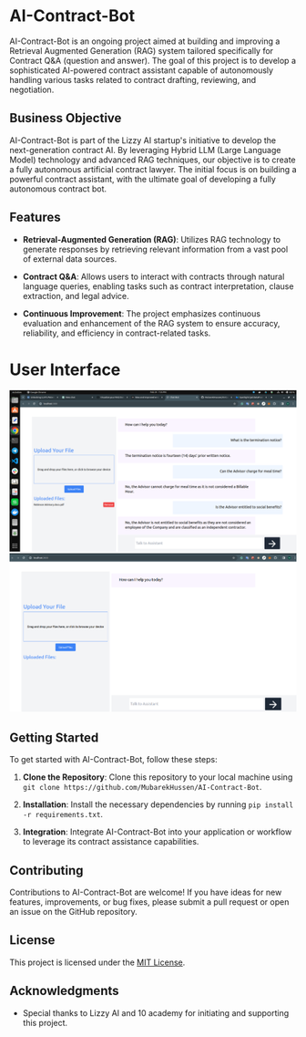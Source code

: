 # AI-Contract-Bot

AI-Contract-Bot is an ongoing project aimed at building and improving a Retrieval Augmented Generation (RAG) system tailored specifically for Contract Q&A (question and answer). The goal of this project is to develop a sophisticated AI-powered contract assistant capable of autonomously handling various tasks related to contract drafting, reviewing, and negotiation.

## Business Objective

AI-Contract-Bot is part of the Lizzy AI startup's initiative to develop the next-generation contract AI. By leveraging Hybrid LLM (Large Language Model) technology and advanced RAG techniques, our objective is to create a fully autonomous artificial contract lawyer. The initial focus is on building a powerful contract assistant, with the ultimate goal of developing a fully autonomous contract bot.

## Features

- **Retrieval-Augmented Generation (RAG)**: Utilizes RAG technology to generate responses by retrieving relevant information from a vast pool of external data sources.
- **Contract Q&A**: Allows users to interact with contracts through natural language queries, enabling tasks such as contract interpretation, clause extraction, and legal advice.

- **Continuous Improvement**: The project emphasizes continuous evaluation and enhancement of the RAG system to ensure accuracy, reliability, and efficiency in contract-related tasks.

# User Interface

![Interface](screenshots/Screenshot%20from%202024-02-24%2019-25-54.png)
![Interface](screenshots/Screenshot%20from%202024-02-24%2022-12-01.png)

## Getting Started

To get started with AI-Contract-Bot, follow these steps:

1. **Clone the Repository**: Clone this repository to your local machine using `git clone https://github.com/MubarekHussen/AI-Contract-Bot`.

2. **Installation**: Install the necessary dependencies by running `pip install -r requirements.txt`.

3. **Integration**: Integrate AI-Contract-Bot into your application or workflow to leverage its contract assistance capabilities.

## Contributing

Contributions to AI-Contract-Bot are welcome! If you have ideas for new features, improvements, or bug fixes, please submit a pull request or open an issue on the GitHub repository.

## License

This project is licensed under the [MIT License](LICENSE).

## Acknowledgments

- Special thanks to Lizzy AI and 10 academy for initiating and supporting this project.
